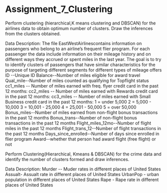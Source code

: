 # Assignment_7_Clustering
Perform clustering (hierarchical,K means clustering and DBSCAN) for the airlines data to obtain optimum number of clusters. 
Draw the inferences from the clusters obtained.

Data Description:
 The file EastWestAirlinescontains information on passengers who belong to an airline’s frequent flier program. For each passenger the data include information on their mileage history and on different ways they accrued or spent miles in the last year. The goal is to try to identify clusters of passengers that have similar characteristics for the purpose of targeting different segments for different types of mileage offers
ID --Unique ID
Balance--Number of miles eligible for award travel
Qual_mile--Number of miles counted as qualifying for Topflight status
cc1_miles -- Number of miles earned with freq. flyer credit card in the past 12 months:
cc2_miles -- Number of miles earned with Rewards credit card in the past 12 months:
cc3_miles -- Number of miles earned with Small Business credit card in the past 12 months:
1 = under 5,000
2 = 5,000 - 10,000
3 = 10,001 - 25,000
4 = 25,001 - 50,000
5 = over 50,000
Bonus_miles--Number of miles earned from non-flight bonus transactions in the past 12 months
Bonus_trans--Number of non-flight bonus transactions in the past 12 months
Flight_miles_12mo--Number of flight miles in the past 12 months
Flight_trans_12--Number of flight transactions in the past 12 months
Days_since_enrolled--Number of days since enrolled in flier program
Award--whether that person had award flight (free flight) or not

Perform Clustering(Hierarchical, Kmeans & DBSCAN) for the crime data and identify the number of clusters formed and draw inferences.

Data Description:
Murder -- Muder rates in different places of United States
Assualt- Assualt rate in different places of United States
UrbanPop - urban population in different places of United States
Rape - Rape rate in different places of United States
